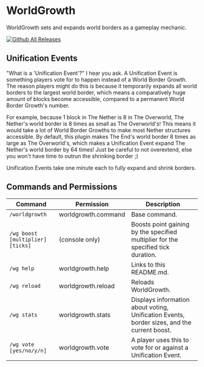 # WorldGrowth
WorldGrowth sets and expands world borders as a gameplay mechanic.

[![Github All Releases](https://img.shields.io/github/downloads/lichenaut/WorldGrowth/total.svg)]()

## Unification Events
"What is a 'Unification Event'?" I hear you ask. A Unification Event is something players vote for to happen instead of a World Border Growth. The reason players might do this is because it temporarily expands all world borders to the largest world border, which means a comparatively huge amount of blocks become accessible, compared to a permanent World Border Growth's number.<br>

For example, because 1 block in The Nether is 8 in The Overworld, The Nether's world border is 8 times as small as The Overworld's! This means it would take a lot of World Border Growths to make most Nether structures accessible. By default, this plugin makes The End's world border 8 times as large as The Overworld's, which makes a Unification Event expand The Nether's world border by 64 times! Just be careful to not overextend, else you won't have time to outrun the shrinking border ;)<br>

Unification Events take one minute each to fully expand and shrink borders.

## Commands and Permissions
| Command               | Permission          | Description                                                                                        |
|-----------------------|---------------------|----------------------------------------------------------------------------------------------------|
| `/worldgrowth`        | worldgrowth.command | Base command.                                                                                     |
| `/wg boost [multiplier] [ticks]` | (console only)       | Boosts point gaining by the specified multiplier for the specified tick duration.               |
| `/wg help`            | worldgrowth.help    | Links to this README.md.                                                                          |
| `/wg reload`          | worldgrowth.reload  | Reloads WorldGrowth.                                                                              |
| `/wg stats`           | worldgrowth.stats   | Displays information about voting, Unification Events, border sizes, and the current boost.      |
| `/wg vote [yes/no/y/n]` | worldgrowth.vote  | A player uses this to vote for or against a Unification Event.                                    |

